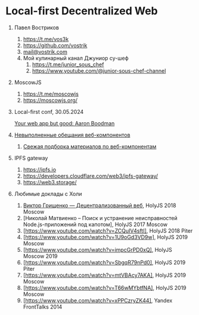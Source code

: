 # Local-first Decentralized Web

1. Павел Востриков
    1. https://t.me/vos3k
    2. https://github.com/vostrik
    3. mail@vostrik.com
    4. Мой кулинарный канал Джуниор су-шеф
        1. https://t.me/junior_sous_chef
        2. https://www.youtube.com/@junior-sous-chef-channel
2. MoscowJS
    1. https://t.me/moscowjs
    2. https://moscowjs.org/
3. Local-first conf, 30.05.2024

    [Your web app but good: Aaron Boodman](https://www.youtube.com/watch?v=rqOUgqsWvbw&t=1041s)
4. [Невыполненные обещания веб-компонентов](https://dmitriid.com/the-broken-promise-of-web-components)
    1. [Свежая подборка материалов по веб-компонентам](https://t.me/artalog/1425)
5. IPFS gateway
    1. https://ipfs.io
    2. https://developers.cloudflare.com/web3/ipfs-gateway/
    3. https://web3.storage/
6. Любимые доклады с Холи
    1. [Виктор Грищенко — Децентрализованный веб](https://www.youtube.com/watch?v=lROd9NUBP5Q), HolyJS 2018 Moscow
    2. [Николай Матвиенко – Поиск и устранение неисправностей Node.js-приложений под капотом], HolyJS 2017 Moscow
    3. [https://www.youtube.com/watch?v=ZCQuIV4sftI], HolyJS 2018 Piter
    4. [https://www.youtube.com/watch?v=1U9oGd3VD9w], HolyJS 2019 Moscow
    5. [https://www.youtube.com/watch?v=impcGrPD0xQ], HolyJS Moscow 2019
    6. [https://www.youtube.com/watch?v=SbgqR79nPd0], HolyJS 2019 Piter
    7. [https://www.youtube.com/watch?v=mtVBAcy7AKA], HolyJS 2019 Moscow
    8. [https://www.youtube.com/watch?v=T66wMYbtfNA], HolyJS 2019 Moscow
    9. [https://www.youtube.com/watch?v=xPPCzryZK44], Yandex FrontTalks 2014